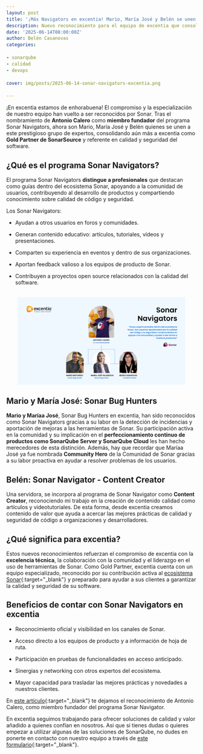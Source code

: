 ```yaml
---
layout: post
title: '¡Más Navigators en excentia! Mario, María José y Belén se unen al programa Sonar Navigators'
description: Nuevo reconocimiento para el equipo de excentia que consolida sus conocimientos técnicos en el ecosistema de SonarQube
date: '2025-06-14T08:00:00Z'
author: Belén Casanovas
categories:

- sonarqube
- calidad
- devops

cover: img/posts/2025-06-14-sonar-navigators-excentia.png

---
```


¡En excentia estamos de enhorabuena! El compromiso y la especialización de nuestro equipo han vuelto a ser reconocidos por Sonar. Tras el nombramiento de **Antonio Calero** como **miembro fundador** del programa Sonar Navigators, ahora son Mario, María José y Belén quienes se unen a este prestigioso grupo de expertos, consolidando aún más a excentia como **Gold Partner de SonarSource** y referente en calidad y seguridad del software.

<h2>¿Qué es el programa Sonar Navigators?</h2>

El programa Sonar Navigators **distingue a profesionales** que destacan como guías dentro del ecosistema Sonar, apoyando a la comunidad de usuarios, contribuyendo al desarrollo de productos y compartiendo conocimiento sobre calidad de código y seguridad.

Los Sonar Navigators:

- Ayudan a otros usuarios en foros y comunidades. <br>

- Generan contenido educativo: artículos, tutoriales, vídeos y presentaciones. <br>

- Comparten su experiencia en eventos y dentro de sus organizaciones. <br>

- Aportan feedback valioso a los equipos de producto de Sonar. <br>

- Contribuyen a proyectos open source relacionados con la calidad del software. <br>

<div style="display: flex; justify-content: center; margin: 30px;">
    <img width="100%" src="/img/posts/2025-06-14-sonar-navigators-excentia.png" alt="Sonar Navigators del equipo excentia">
</div>


<h2>Mario y María José: Sonar Bug Hunters</h2>

**Mario y Maríaa José**, Sonar Bug Hunters en excentia, han sido reconocidos como Sonar Navigators gracias a su labor en la detección de incidencias y aportación de mejoras a las herramientas de Sonar. Su participación activa en la comunidad y su implicación en el **perfeccionamiento continuo de productos como SonarQube Server y SonarQube Cloud** les han hecho merecedores de esta distinción. Además, hay que recordar que Maríaa José ya fue nombrada **Community Hero** de la Comunidad de Sonar gracias a su labor proactiva en ayudar a resolver problemas de los usuarios. 

<h2>Belén: Sonar Navigator - Content Creator</h2>

Una servidora, se incorpora al programa de Sonar Navigator como **Content Creator**, reconociendo mi trabajo en la creación de contenido calidad como artículos y videotutoriales. De esta forma, desde excentia creamos contenido de valor que ayuda a acercar las mejores prácticas de calidad y seguridad de código a organizaciones y desarrolladores.

<h2>¿Qué significa para excentia?</h2>

Estos nuevos reconocimientos refuerzan el compromiso de excentia con la **excelencia técnica**, la colaboración con la comunidad y el liderazgo en el uso de herramientas de Sonar. Como Gold Partner, excentia cuenta con un equipo especializado, reconocido por su contribución activa al [ecosistema Sonar](https://www.sonarsource.com/){:target="_blank"} y preparado para ayudar a sus clientes a garantizar la calidad y seguridad de su software.

<h2>Beneficios de contar con Sonar Navigators en excentia</h2>

- Reconocimiento oficial y visibilidad en los canales de Sonar. <br>

- Acceso directo a los equipos de producto y a información de hoja de ruta. <br>

- Participación en pruebas de funcionalidades en acceso anticipado. <br>

- Sinergias y networking con otros expertos del ecosistema. <br>

- Mayor capacidad para trasladar las mejores prácticas y novedades a nuestros clientes. <br>

En [este artículo](https://www.excentia.es/antonio-calero-nombrado-sonar-navigator){:target="_blank"} te dejamos el reconocimiento de Antonio Calero, como miembro fundador del programa Sonar Navigator. 

En excentia seguimos trabajando para ofrecer soluciones de calidad y valor añadido a quienes confían en nosotros. Asi que si tienes dudas o quieres empezar a utilizar algunas de las soluciones de SonarQube, no dudes en ponerte en contacto con nuestro equipo a través de [este formulario](/contacto){:target="_blank"}. 

